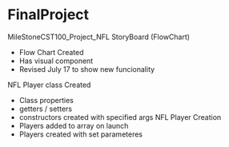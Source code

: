# FinalProject
MileStoneCST100_Project_NFL
StoryBoard (FlowChart)
  - Flow Chart Created 
  - Has visual component 
  - Revised July 17 to show new funcionality

NFL Player class Created 
  - Class properties 
  - getters / setters 
  - constructors created with specified args 
NFL Player Creation 
  - Players added to array on launch 
  - Players created with set parameteres 

